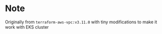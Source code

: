 # Note

Originally from `terraform-aws-vpc:v3.11.0` with tiny modifications to make it work with EKS cluster 